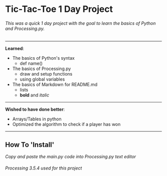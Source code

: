 # **Tic-Tac-Toe 1 Day Project**
###### This was a quick 1 day project with the goal to learn the basics of Python and Processing.py.
---

**Learned**:

* The basics of Python's syntax
  * def name()
* The basics of Processing.py
  * draw and setup functions
  * using global variables
* The basics of Markdown for README.md
  * lists
  * **bold** and *italic*

 ---

**Wished to have done better**:

* Arrays/Tables in python
* Optimized the algorithm to check if a player has won

---

## **How To 'Install'**

*Copy and paste the main.py code into Processing.py text editor*

###### *Processing 3.5.4 used for this project*
